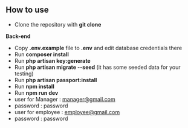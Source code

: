## How to use

- Clone the repository with __git clone__

__Back-end__

- Copy __.env.example__ file to __.env__ and edit database credentials there
- Run __composer install__
- Run __php artisan key:generate__
- Run __php artisan migrate --seed__ (it has some seeded data for your testing)
- Run __php artisan passport:install__
- Run __npm install__ 
- Run __npm run dev__ 
- user for Manager : manager@gmail.com
- password : password
- user for employee : employee@gmail.com
- password : password




